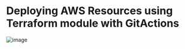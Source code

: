 # Deploying AWS Resources using Terraform module with GitActions
![image](https://github.com/user-attachments/assets/ce920039-ebfc-4941-91b9-3c05a4133d5a)
